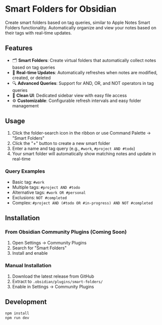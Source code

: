 # Smart Folders for Obsidian

Create smart folders based on tag queries, similar to Apple Notes Smart Folders functionality. Automatically organize and view your notes based on their tags with real-time updates.

## Features

- 🗂️ **Smart Folders**: Create virtual folders that automatically collect notes based on tag queries
- 🔄 **Real-time Updates**: Automatically refreshes when notes are modified, created, or deleted
- 🔍 **Advanced Queries**: Support for AND, OR, and NOT operators in tag queries
- 📱 **Clean UI**: Dedicated sidebar view with easy file access
- ⚙️ **Customizable**: Configurable refresh intervals and easy folder management

## Usage

1. Click the folder-search icon in the ribbon or use Command Palette → "Smart Folders"
2. Click the "+" button to create a new smart folder
3. Enter a name and tag query (e.g., `#work`, `#project AND #todo`)
4. Your smart folder will automatically show matching notes and update in real-time

### Query Examples

- Basic tag: `#work`
- Multiple tags: `#project AND #todo`
- Alternative tags: `#work OR #personal`
- Exclusions: `NOT #completed`
- Complex: `#project AND (#todo OR #in-progress) AND NOT #completed`

## Installation

### From Obsidian Community Plugins (Coming Soon)
1. Open Settings → Community Plugins
2. Search for "Smart Folders"
3. Install and enable

### Manual Installation
1. Download the latest release from GitHub
2. Extract to `.obsidian/plugins/smart-folders/`
3. Enable in Settings → Community Plugins

## Development

```bash
npm install
npm run dev
